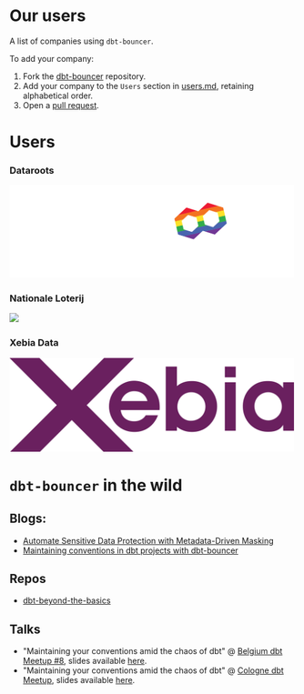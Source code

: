 # Our users

A list of companies using `dbt-bouncer`.

To add your company:

1. Fork the [dbt-bouncer](https://github.com/godatadriven/dbt-bouncer) repository.
1. Add your company to the `Users` section in [users.md](https://github.com/godatadriven/dbt-bouncer/blob/main/docs/users.md), retaining alphabetical order.
1. Open a [pull request](https://github.com/godatadriven/dbt-bouncer/compare).

# Users

<p>
    <h3>Dataroots</h3>
    <img src="./assets/dataroots_logo.svg" width="500"/>
</p>

<p>
    <h3>Nationale Loterij</h3>
    <img src="https://www.nationale-loterij.be/content/dam/opp/corporate/logos/national-lottery/manual-fix-8pt-nl-logo-new.svg" width="500"/>
</p>

<p>
    <h3>Xebia Data</h3>
    <img src="https://github.com/godatadriven/dbt-bouncer/raw/main/docs/assets/xebia_logo-large-transparent.png" width="500"/>
</p>

# `dbt-bouncer` in the wild

## Blogs:

* [Automate Sensitive Data Protection with Metadata-Driven Masking](https://xebia.com/blog/automate-sensitive-data-protection-with-metadata-driven-masking/)
* [Maintaining conventions in dbt projects with dbt-bouncer](https://xebia.com/blog/maintaining-conventions-in-dbt-projects-with-dbt-bouncer/)

## Repos

* [dbt-beyond-the-basics](https://github.com/pgoslatara/dbt-beyond-the-basics)

## Talks

* "Maintaining your conventions amid the chaos of dbt" @ [Belgium dbt Meetup #8](https://www.meetup.com/analytics-engineering-belgium/events/303644594/?eventOrigin=group_featured_event), slides available [here](https://docs.google.com/presentation/d/1NZic12RV1dDrl6GcqAkLwXeTjkyhJU43Y2cFoFpHZeQ/edit#slide=id.p3).
* "Maintaining your conventions amid the chaos of dbt" @ [Cologne dbt Meetup](https://www.meetup.com/rhein-ruhr-dbt-meetup/events/304543797/?eventOrigin=group_upcoming_events), slides available [here](https://docs.google.com/presentation/d/1xTplaTT3067O92kF8xsGR18AwkUY3PsGDLLsWFJnvW8/edit#slide=id.p3).

